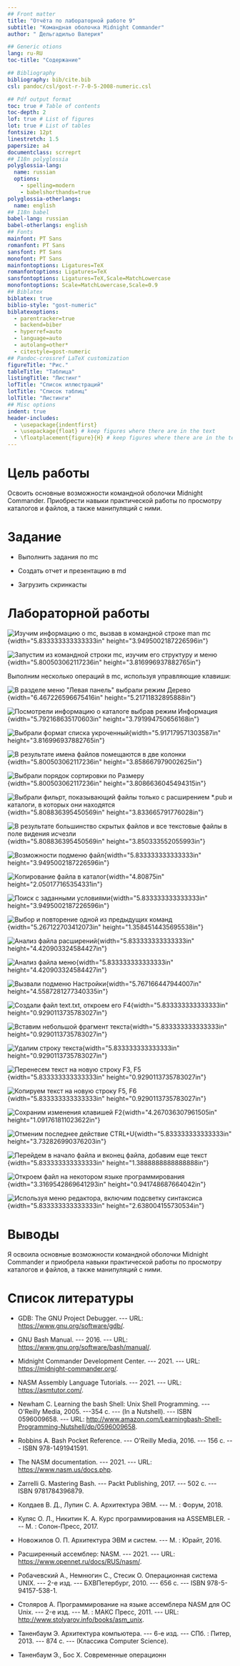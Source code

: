 ```yaml
---
## Front matter
title: "Oтчёта по лабораторной работе 9"
subtitle: "Командная оболочка Midnight Commander"
author: " Дельгадильо Валерия"

## Generic otions
lang: ru-RU
toc-title: "Содержание"

## Bibliography
bibliography: bib/cite.bib
csl: pandoc/csl/gost-r-7-0-5-2008-numeric.csl

## Pdf output format
toc: true # Table of contents
toc-depth: 2
lof: true # List of figures
lot: true # List of tables
fontsize: 12pt
linestretch: 1.5
papersize: a4
documentclass: scrreprt
## I18n polyglossia
polyglossia-lang:
  name: russian
  options:
	- spelling=modern
	- babelshorthands=true
polyglossia-otherlangs:
  name: english
## I18n babel
babel-lang: russian
babel-otherlangs: english
## Fonts
mainfont: PT Sans
romanfont: PT Sans
sansfont: PT Sans
monofont: PT Sans
mainfontoptions: Ligatures=TeX
romanfontoptions: Ligatures=TeX
sansfontoptions: Ligatures=TeX,Scale=MatchLowercase
monofontoptions: Scale=MatchLowercase,Scale=0.9
## Biblatex
biblatex: true
biblio-style: "gost-numeric"
biblatexoptions:
  - parentracker=true
  - backend=biber
  - hyperref=auto
  - language=auto
  - autolang=other*
  - citestyle=gost-numeric
## Pandoc-crossref LaTeX customization
figureTitle: "Рис."
tableTitle: "Таблица"
listingTitle: "Листинг"
lofTitle: "Список иллюстраций"
lotTitle: "Список таблиц"
lolTitle: "Листинги"
## Misc options
indent: true
header-includes:
  - \usepackage{indentfirst}
  - \usepackage{float} # keep figures where there are in the text
  - \floatplacement{figure}{H} # keep figures where there are in the text
---
```

# Цель работы 

Освоить основные возможности командной оболочки Midnight Commander.
Приобрести навыки практической работы по просмотру каталогов и файлов, а
также манипуляций с ними.

# Задание

- Выполнить задания по mc

- Создать отчет и презентацию в md

- Загрузить скринкасты

# Лабораторной работы 

![Изучим информацию о mc, вызвав в командной строке man mc](image/image1.png){width="5.833333333333333in"
height="3.9495002187226596in"}


![Запустим из командной строки mc, изучим его структуру и меню](image/image2.png){width="5.800503062117236in"
height="3.816996937882765in"}


Выполним несколько операций в mc, используя управляющие клавиши:

![В разделе меню "Левая панель" выбрали режим Дерево](image/image3.png){width="6.467226596675416in"
height="5.21711832895888in"}


![Посмотрели информацию о каталоге выбрав режим Информация](image/image4.png){width="5.792168635170603in"
height="3.791994750656168in"}


![Выбрали формат списка укроченный](image/image5.png){width="5.917179571303587in"
height="3.816996937882765in"}


![В результате имена файлов помещаются в две колонки](image/image6.png){width="5.800503062117236in"
height="3.858667979002625in"}


![Выбрали порядок сортировки по Размеру](image/image7.png){width="5.800503062117236in"
height="3.8086636045494315in"}


![Выбрали фильрт, показывающий файлы только с расширением \*.pub и каталоги, в которых они находятся](image/image8.png){width="5.808836395450569in"
height="3.833665791776028in"}


![В результате большинство скрытых файлов и все текстовые файлы в поле видения исчезли](image/image9.png){width="5.808836395450569in"
height="3.850333552055993in"}


![Возможности подменю файл](image/image10.png){width="5.833333333333333in"
height="3.9495002187226596in"}


![Копирование файла в каталог](image/image11.png){width="4.80875in"
height="2.050177165354331in"}


![Поиск с заданными условиями](image/image12.png){width="5.833333333333333in"
height="3.9495002187226596in"}


![Выбор и повторение одной из предыдущих команд](image/image13.png){width="5.267122703412073in"
height="1.3584514435695538in"}


![Анализ файла расширений](image/image14.png){width="5.833333333333333in"
height="4.420903324584427in"}


![Анализ файла меню](image/image15.png){width="5.833333333333333in"
height="4.420903324584427in"}


![Вызвали подменю Настройки](image/image16.png){width="5.767166447944007in"
height="4.5587281277340335in"}


![Создали файл text.txt, откроем его F4](image/image17.png){width="5.833333333333333in"
height="0.9290113735783027in"}


![Вставим небольшой фрагмент текста](image/image18.png){width="5.833333333333333in"
height="0.9290113735783027in"}


![Удалим строку текста](image/image19.png){width="5.833333333333333in"
height="0.9290113735783027in"}


![Перенесем текст на новую строку F3, F5](image/image20.png){width="5.833333333333333in"
height="0.9290113735783027in"}


![Копируем текст на новую строку F5, F6](image/image21.png){width="5.833333333333333in"
height="0.9290113735783027in"}


![Сохраним изменения клавишей F2](image/image22.png){width="4.267036307961505in"
height="1.091761811023622in"}


![Отменим последнее действие CTRL+U](image/image23.png){width="5.833333333333333in"
height="3.732826990376203in"}


![Перейдем в начало файла и вконец файла, добавим еще текст](image/image24.png){width="5.833333333333333in"
height="1.3888888888888888in"}


![Откроем файл на некотором языке программирования](image/image25.png){width="3.3169542869641293in"
height="0.941748687664042in"}


![Используя меню редактора, включим подсветку синтаксиса](image/image26.png){width="5.833333333333333in"
height="2.638004155730534in"}



# Выводы

Я освоила основные возможности командной оболочки Midnight Commander и
приобрела навыки практической работы по просмотру каталогов и файлов, а
также манипуляций с ними.


# Список литературы

-   GDB: The GNU Project Debugger. --- URL:
    https://www.gnu.org/software/gdb/.

-   GNU Bash Manual. --- 2016. --- URL:
    https://www.gnu.org/software/bash/manual/.

-   Midnight Commander Development Center. --- 2021. --- URL:
    https://midnight-commander.org/.

-   NASM Assembly Language Tutorials. --- 2021. --- URL:
    https://asmtutor.com/.

-   Newham C. Learning the bash Shell: Unix Shell Programming. ---
    O'Reilly Media, 2005. ---354 с. --- (In a Nutshell). ---
    ISBN 0596009658. --- URL:
    http://www.amazon.com/Learningbash-Shell-Programming-Nutshell/dp/0596009658.

-   Robbins A. Bash Pocket Reference. --- O'Reilly Media, 2016. --- 156
    с. --- ISBN 978-1491941591.

-   The NASM documentation. --- 2021. --- URL:
    https://www.nasm.us/docs.php.

-   Zarrelli G. Mastering Bash. --- Packt Publishing, 2017. --- 502 с.
    --- ISBN 9781784396879.

-   Колдаев В. Д., Лупин С. А. Архитектура ЭВМ. --- М. : Форум, 2018.

-   Куляс О. Л., Никитин К. А. Курс программирования на ASSEMBLER. ---
    М. : Солон-Пресс, 2017.

-   Новожилов О. П. Архитектура ЭВМ и систем. --- М. : Юрайт, 2016.

-   Расширенный ассемблер: NASM. --- 2021. --- URL:
    https://www.opennet.ru/docs/RUS/nasm/.

-   Робачевский А., Немнюгин С., Стесик О. Операционная система UNIX.
    --- 2-е изд. --- БХВПетербург, 2010. --- 656 с. --- ISBN
    978-5-94157-538-1.

-   Столяров А. Программирование на языке ассемблера NASM для ОС Unix.
    --- 2-е изд. --- М. : МАКС Пресс, 2011. --- URL:
    http://www.stolyarov.info/books/asm_unix.

-   Таненбаум Э. Архитектура компьютера. --- 6-е изд. --- СПб. :
    Питер, 2013. --- 874 с. --- (Классика Computer Science).

-   Таненбаум Э., Бос Х. Современные операционн
